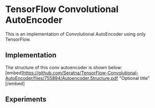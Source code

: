 # TensorFlow Convolutional AutoEncoder

This is an implementation of Convolutional AutoEncoder using only TensorFlow.


## Implementation
The structure of this conv autoencoder is shown below:
[embed]https://github.com/Seratna/TensorFlow-Convolutional-AutoEncoder/files/755894/Autoencoder.Structure.pdf "Optional title"[/embed]


## Experiments


